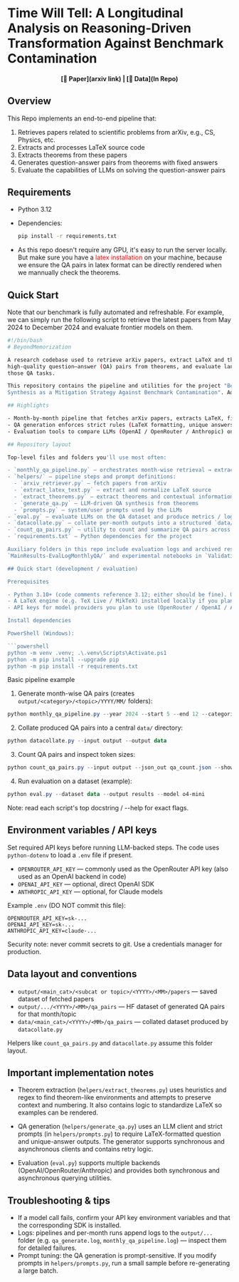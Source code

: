 # Time Will Tell: A Longitudinal Analysis on Reasoning-Driven Transformation Against Benchmark Contamination

<div align="center">

#### [📄 Paper](arxiv link)  |  [🤗 Data](In Repo) 
</div>

## Overview

This Repo implements an end-to-end pipeline that:
1. Retrieves papers related to scientific problems from arXiv, e.g., CS, Physics, etc.
2. Extracts and processes LaTeX source code
3. Extracts theorems from these papers
4. Generates question-answer pairs from theorems with fixed answers
5. Evaluate the capabilities of LLMs on solving the question-answer pairs

## Requirements

- Python 3.12
- Dependencies:
  ```bash
  pip install -r requirements.txt
  ```

- As this repo doesn't require any GPU, it's easy to run the server locally. But make sure you have a    <span style="color:red">latex installation</span>  on your machine, because we ensure the QA pairs in latex format can be directly rendered when we mannually check the theorems.

## Quick Start

Note that our benchmark is fully automated and refreshable. For example, we can simply run the following script to retrieve the latest papers from May 2024 to December 2024 and evaluate frontier models on them.

```bash
#!/bin/bash
# BeyondMemorization

A research codebase used to retrieve arXiv papers, extract LaTeX and theorems, synthesize
high-quality question–answer (QA) pairs from theorems, and evaluate language models on
those QA tasks.

This repository contains the pipeline and utilities for the project "Beyond Memorization: Reasoning-Driven
Synthesis as a Mitigation Strategy Against Benchmark Contamination". Add paper / dataset links here.

## Highlights

- Month-by-month pipeline that fetches arXiv papers, extracts LaTeX, finds theorems, and synthesizes QA pairs.
- QA generation enforces strict rules (LaTeX formatting, unique answers) to produce renderable, verifiable items.
- Evaluation tools to compare LLMs (OpenAI / OpenRouter / Anthropic) on the generated QA benchmark.

## Repository layout

Top-level files and folders you'll use most often:

- `monthly_qa_pipeline.py` — orchestrates month-wise retrieval → extraction → theorem extraction → QA generation.
- `helpers/` — pipeline steps and prompt definitions:
  - `arxiv_retriever.py` — fetch papers from arXiv
  - `extract_latex_text.py` — extract and normalize LaTeX source
  - `extract_theorems.py` — extract theorems and contextual information
  - `generate_qa.py` — LLM-driven QA synthesis from theorems
  - `prompts.py` — system/user prompts used by the LLMs
- `eval.py` — evaluate LLMs on the QA dataset and produce metrics / logs
- `datacollate.py` — collate per-month outputs into a structured `data/` tree
- `count_qa_pairs.py` — utility to count and summarize QA pairs across outputs
- `requirements.txt` — Python dependencies for the project

Auxiliary folders in this repo include evaluation logs and archived results in
`MainResults-EvalLogMonthlyQA/` and experimental notebooks in `ValidationExp*`.

## Quick start (development / evaluation)

Prerequisites

- Python 3.10+ (code comments reference 3.12; either should be fine). Use a virtual environment.
- A LaTeX engine (e.g. TeX Live / MikTeX) installed locally if you plan to render LaTeX examples.
- API keys for model providers you plan to use (OpenRouter / OpenAI / Anthropic).

Install dependencies

PowerShell (Windows):

```powershell
python -m venv .venv; .\.venv\Scripts\Activate.ps1
python -m pip install --upgrade pip
python -m pip install -r requirements.txt
```

Basic pipeline example

1) Generate month-wise QA pairs (creates `output/<category>/<topic>/YYYY/MM/` folders):

```powershell
python monthly_qa_pipeline.py --year 2024 --start 5 --end 12 --categories math,cs --papers-step 100
```

2) Collate produced QA pairs into a central `data/` directory:

```powershell
python datacollate.py --input output --output data
```

3) Count QA pairs and inspect token sizes:

```powershell
python count_qa_pairs.py --input output --json_out qa_count.json --show_exceed_tokens True
```

4) Run evaluation on a dataset (example):

```powershell
python eval.py --dataset data --output results --model o4-mini
```

Note: read each script's top docstring / --help for exact flags.

## Environment variables / API keys

Set required API keys before running LLM-backed steps. The code uses `python-dotenv` to load a `.env` file
if present.

- `OPENROUTER_API_KEY` — commonly used as the OpenRouter API key (also used as an OpenAI backend in code)
- `OPENAI_API_KEY` — optional, direct OpenAI SDK
- `ANTHROPIC_API_KEY` — optional, for Claude models

Example `.env` (DO NOT commit this file):

```text
OPENROUTER_API_KEY=sk-...
OPENAI_API_KEY=sk-...
ANTHROPIC_API_KEY=claude-...
```

Security note: never commit secrets to git. Use a credentials manager for production.

## Data layout and conventions

- `output/<main_cat>/<subcat or topic>/<YYYY>/<MM>/papers` — saved dataset of fetched papers
- `output/.../<YYYY>/<MM>/qa_pairs` — HF dataset of generated QA pairs for that month/topic
- `data/<main_cat>/<YYYY>/<MM>/qa_pairs` — collated dataset produced by `datacollate.py`

Helpers like `count_qa_pairs.py` and `datacollate.py` assume this folder layout.

## Important implementation notes

- Theorem extraction (`helpers/extract_theorems.py`) uses heuristics and regex to find theorem-like environments
  and attempts to preserve context and numbering. It also contains logic to standardize LaTeX so examples
  can be rendered.

- QA generation (`helpers/generate_qa.py`) uses an LLM client and strict prompts (in `helpers/prompts.py`) to
  require LaTeX-formatted question and unique-answer outputs. The generator supports synchronous and
  asynchronous clients and contains retry logic.

- Evaluation (`eval.py`) supports multiple backends (OpenAI/OpenRouter/Anthropic) and provides both
  synchronous and asynchronous querying utilities.

## Troubleshooting & tips

- If a model call fails, confirm your API key environment variables and that the corresponding SDK is installed.
- Logs: pipelines and per-month runs append logs to the `output/...` folder (e.g. `qa_generate.log`,
  `monthly_qa_pipeline.log`) — inspect them for detailed failures.
- Prompt tuning: the QA generation is prompt-sensitive. If you modify prompts in `helpers/prompts.py`, run a
  small sample before re-generating a large batch.
  

